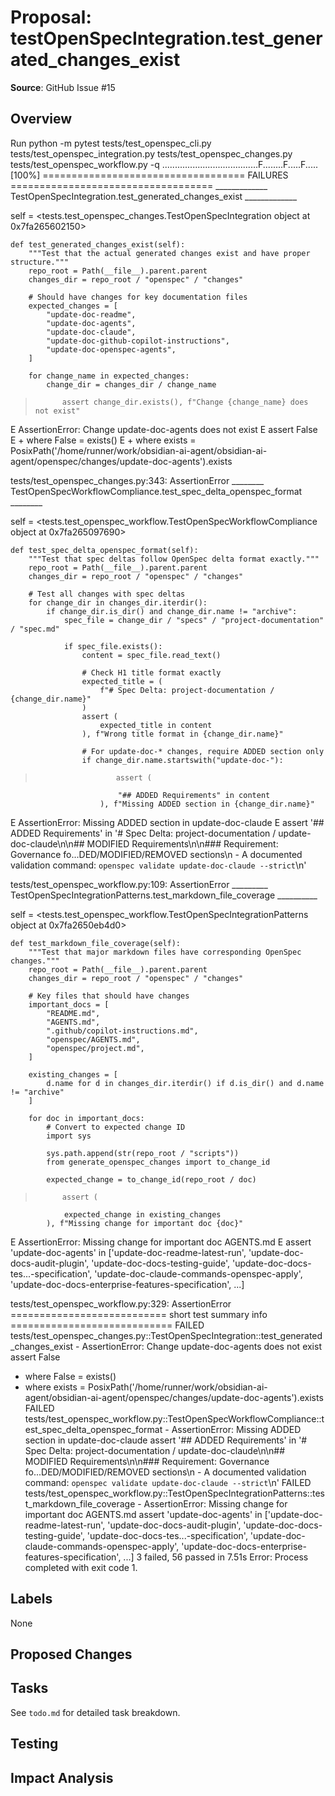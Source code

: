# Proposal: testOpenSpecIntegration.test_generated_changes_exist

**Source**: GitHub Issue #15

## Overview

Run python -m pytest tests/test_openspec_cli.py tests/test_openspec_integration.py tests/test_openspec_changes.py tests/test_openspec_workflow.py -q
......................................F........F.....F.....              [100%]
=================================== FAILURES ===================================
_____________ TestOpenSpecIntegration.test_generated_changes_exist _____________

self = <tests.test_openspec_changes.TestOpenSpecIntegration object at 0x7fa265602150>

    def test_generated_changes_exist(self):
        """Test that the actual generated changes exist and have proper structure."""
        repo_root = Path(__file__).parent.parent
        changes_dir = repo_root / "openspec" / "changes"
    
        # Should have changes for key documentation files
        expected_changes = [
            "update-doc-readme",
            "update-doc-agents",
            "update-doc-claude",
            "update-doc-github-copilot-instructions",
            "update-doc-openspec-agents",
        ]
    
        for change_name in expected_changes:
            change_dir = changes_dir / change_name
>           assert change_dir.exists(), f"Change {change_name} does not exist"
E           AssertionError: Change update-doc-agents does not exist
E           assert False
E            +  where False = exists()
E            +    where exists = PosixPath('/home/runner/work/obsidian-ai-agent/obsidian-ai-agent/openspec/changes/update-doc-agents').exists

tests/test_openspec_changes.py:343: AssertionError
________ TestOpenSpecWorkflowCompliance.test_spec_delta_openspec_format ________

self = <tests.test_openspec_workflow.TestOpenSpecWorkflowCompliance object at 0x7fa265097690>

    def test_spec_delta_openspec_format(self):
        """Test that spec deltas follow OpenSpec delta format exactly."""
        repo_root = Path(__file__).parent.parent
        changes_dir = repo_root / "openspec" / "changes"
    
        # Test all changes with spec deltas
        for change_dir in changes_dir.iterdir():
            if change_dir.is_dir() and change_dir.name != "archive":
                spec_file = change_dir / "specs" / "project-documentation" / "spec.md"
    
                if spec_file.exists():
                    content = spec_file.read_text()
    
                    # Check H1 title format exactly
                    expected_title = (
                        f"# Spec Delta: project-documentation / {change_dir.name}"
                    )
                    assert (
                        expected_title in content
                    ), f"Wrong title format in {change_dir.name}"
    
                    # For update-doc-* changes, require ADDED section only
                    if change_dir.name.startswith("update-doc-"):
>                       assert (
                            "## ADDED Requirements" in content
                        ), f"Missing ADDED section in {change_dir.name}"
E                       AssertionError: Missing ADDED section in update-doc-claude
E                       assert '## ADDED Requirements' in '# Spec Delta: project-documentation / update-doc-claude\n\n## MODIFIED Requirements\n\n### Requirement: Governance fo...DED/MODIFIED/REMOVED sections\n    - A documented validation command: `openspec validate update-doc-claude --strict`\n'

tests/test_openspec_workflow.py:109: AssertionError
_________ TestOpenSpecIntegrationPatterns.test_markdown_file_coverage __________

self = <tests.test_openspec_workflow.TestOpenSpecIntegrationPatterns object at 0x7fa2650eb4d0>

    def test_markdown_file_coverage(self):
        """Test that major markdown files have corresponding OpenSpec changes."""
        repo_root = Path(__file__).parent.parent
        changes_dir = repo_root / "openspec" / "changes"
    
        # Key files that should have changes
        important_docs = [
            "README.md",
            "AGENTS.md",
            ".github/copilot-instructions.md",
            "openspec/AGENTS.md",
            "openspec/project.md",
        ]
    
        existing_changes = [
            d.name for d in changes_dir.iterdir() if d.is_dir() and d.name != "archive"
        ]
    
        for doc in important_docs:
            # Convert to expected change ID
            import sys
    
            sys.path.append(str(repo_root / "scripts"))
            from generate_openspec_changes import to_change_id
    
            expected_change = to_change_id(repo_root / doc)
>           assert (
                expected_change in existing_changes
            ), f"Missing change for important doc {doc}"
E           AssertionError: Missing change for important doc AGENTS.md
E           assert 'update-doc-agents' in ['update-doc-readme-latest-run', 'update-doc-docs-audit-plugin', 'update-doc-docs-testing-guide', 'update-doc-docs-tes...-specification', 'update-doc-claude-commands-openspec-apply', 'update-doc-docs-enterprise-features-specification', ...]

tests/test_openspec_workflow.py:329: AssertionError
=========================== short test summary info ============================
FAILED tests/test_openspec_changes.py::TestOpenSpecIntegration::test_generated_changes_exist - AssertionError: Change update-doc-agents does not exist
assert False
 +  where False = exists()
 +    where exists = PosixPath('/home/runner/work/obsidian-ai-agent/obsidian-ai-agent/openspec/changes/update-doc-agents').exists
FAILED tests/test_openspec_workflow.py::TestOpenSpecWorkflowCompliance::test_spec_delta_openspec_format - AssertionError: Missing ADDED section in update-doc-claude
assert '## ADDED Requirements' in '# Spec Delta: project-documentation / update-doc-claude\n\n## MODIFIED Requirements\n\n### Requirement: Governance fo...DED/MODIFIED/REMOVED sections\n    - A documented validation command: `openspec validate update-doc-claude --strict`\n'
FAILED tests/test_openspec_workflow.py::TestOpenSpecIntegrationPatterns::test_markdown_file_coverage - AssertionError: Missing change for important doc AGENTS.md
assert 'update-doc-agents' in ['update-doc-readme-latest-run', 'update-doc-docs-audit-plugin', 'update-doc-docs-testing-guide', 'update-doc-docs-tes...-specification', 'update-doc-claude-commands-openspec-apply', 'update-doc-docs-enterprise-features-specification', ...]
3 failed, 56 passed in 7.51s
Error: Process completed with exit code 1.

## Labels

None

## Proposed Changes

<!-- Fill in specific implementation details -->

## Tasks

See `todo.md` for detailed task breakdown.

## Testing

<!-- Describe how changes will be tested -->

## Impact Analysis

<!-- Describe potential impacts and risks -->

